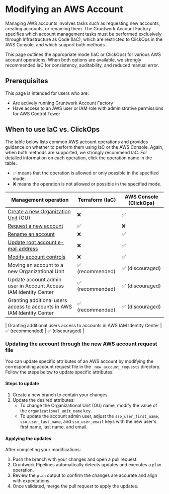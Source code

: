 # Modifying an AWS Account

Managing AWS accounts involves tasks such as requesting new accounts, creating accounts, or renaming them. The Gruntwork Account Factory specifies which account management tasks must be performed exclusively through Infrastructure as Code (IaC), which are restricted to ClickOps in the AWS Console, and which support both methods.

This page outlines the appropriate mode (IaC or ClickOps) for various AWS account operations. When both options are available, we strongly recommended IaC for consistency, auditability, and reduced manual error.


## Prerequisites

This page is intended for users who are:
- Are actively running Gruntwork Account Factory
- Have access to an AWS user or IAM role with administrative permissions for AWS Control Tower

## When to use IaC vs. ClickOps

The table below lists common AWS account operations and provides guidance on whether to perform them using IaC or the AWS Console. Again, when both methods are supported, we strongly recommend IaC. For detailed information on each operation, click the operation name in the table.

- ✅ means that the operation is allowed or only possible in the specified mode.
- ❌ means the operation is not allowed or possible in the specified mode.

| Management operation                                                                                                          | Terraform (IaC)  | AWS Console (ClickOps) |
|-------------------------------------------------------------------------------------------------------------------------------| ---------------- | ---------------------- |
| [Create a new Organization Unit](https://docs.aws.amazon.com/controltower/latest/userguide/create-new-ou.html) (OU)           | ❌               | ✅                     |
| [Request a new account](/2.0/docs/accountfactory/guides/vend-aws-account)                                                                                                         | ✅               | ❌                     |
| [Rename an account](https://docs.aws.amazon.com/controltower/latest/userguide/change-account-name.html)                       | ❌               | ✅                     |
| [Update root account e-mail address](https://docs.aws.amazon.com/accounts/latest/reference/manage-acct-update-root-user.html) | ❌               | ✅                     |
| [Modify account controls](https://docs.aws.amazon.com/controltower/latest/userguide/enable-controls-on-ou.html)               | ❌               | ✅                     |
| Moving an account to a new Organizational Unit                                                                                | ✅ (recommended) | ✅ (discouraged)       |
| Update account admin user in Account Access IAM Identity Center                                                               | ✅ (recommended) | ✅ (discouraged)       |
| Granting additional users access to accounts in AWS IAM Identity Center                                                       | ✅ (recommended) | ✅ (discouraged)       |

| Granting additional users access to accounts in AWS IAM Identity Center                                                       | ✅ (recommended) | ✅ (discouraged)       |


### Updating the account through the new AWS account request file

You can update specific attributes of an AWS account by modifying the corresponding account request file in the `_new_account_requests` directory. Follow the steps below to update specific attributes:

#### Steps to update

1. Create a new branch to contain your changes.
2. Update the desired attributes:
   - To change the Organizational Unit (OU) name, modify the value of the `organizational_unit_name` key.
   - To update the account admin user, adjust the `sso_user_first_name`, `sso_user_last_name`, and `sso_user_email` keys with the new user's first name, last name, and email.
     
#### Applying the updates

After completing your modifications:
1. Push the branch with your changes and open a pull request.
2. Gruntwork Pipelines automatically detects updates and executes a `plan` operation.
3. Review the `plan` output to confirm the changes are accurate and align with expectations.
4. Once validated, merge the pull request to apply the updates.
